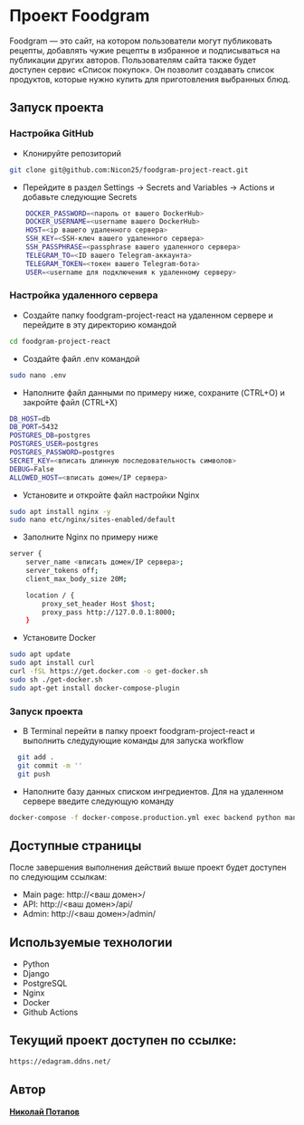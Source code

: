# Проект Foodgram
Foodgram — это сайт, на котором пользователи могут публиковать рецепты, добавлять чужие рецепты в избранное и подписываться на публикации других авторов. Пользователям сайта также будет доступен сервис «Список покупок». Он позволит создавать список продуктов, которые нужно купить для приготовления выбранных блюд.

## Запуск проекта

### Настройка GitHub 
- Клонируйте репозиторий
```bash
git clone git@github.com:Nicon25/foodgram-project-react.git
```
- Перейдите в раздел Settings -> Secrets and Variables -> Actions и добавьте следующие Secrets
```bash
    DOCKER_PASSWORD=<пароль от вашего DockerHub>
    DOCKER_USERNAME=<username вашего DockerHub>
    HOST=<ip вашего удаленного сервера>
    SSH_KEY=<SSH-ключ вашего удаленного сервера>
    SSH_PASSPHRASE=<passphrase вашего удаленного сервера>
    TELEGRAM_TO=<ID вашего Telegram-аккаунта>
    TELEGRAM_TOKEN=<токен вашего Telegram-бота>
    USER=<username для подключения к удаленному серверу>  
```

### Настройка удаленного сервера
- Создайте папку foodgram-project-react на удаленном сервере и перейдите в эту директорию командой
```bash
cd foodgram-project-react
```
- Создайте файл .env командой
```bash
sudo nano .env
```
- Наполните файл данными по примеру ниже, сохраните (CTRL+O) и закройте файл (CTRL+X)
```bash
DB_HOST=db
DB_PORT=5432
POSTGRES_DB=postgres
POSTGRES_USER=postgres
POSTGRES_PASSWORD=postgres
SECRET_KEY=<вписать длинную последовательность символов>
DEBUG=False
ALLOWED_HOST=<вписать домен/IP сервера>
```
- Установите и откройте файл настройки Nginx
```bash
sudo apt install nginx -y
sudo nano etc/nginx/sites-enabled/default
```
- Заполните Nginx по примеру ниже
```bash
server {
    server_name <вписать домен/IP сервера>;
    server_tokens off;
    client_max_body_size 20M;

    location / {
        proxy_set_header Host $host;
        proxy_pass http://127.0.0.1:8000;
    }
```
- Установите Docker
```bash
sudo apt update
sudo apt install curl
curl -fSL https://get.docker.com -o get-docker.sh
sudo sh ./get-docker.sh
sudo apt-get install docker-compose-plugin  
```

### Запуск проекта
- В Terminal перейти в папку проект foodgram-project-react и выполнить следудующие команды для запуска workflow
```bash
  git add .
  git commit -m ''
  git push 
```
- Наполните базу данных списком ингредиентов. Для на удаленном сервере введите следующую команду
```bash
docker-compose -f docker-compose.production.yml exec backend python manage.py load_csv
```

## Доступные страницы
После завершения выполнения действий выше проект будет доступен по следующим ссылкам:
- Main page: http://<ваш домен>/
- API: http://<ваш домен>/api/
- Admin: http://<ваш домен>/admin/

## Используемые технологии
- Python
- Django
- PostgreSQL
- Nginx
- Docker
- Github Actions

## Текущий проект доступен по ссылке:
```bash
https://edagram.ddns.net/
```
## Автор
**[Николай Потапов](https://github.com/Nicon25)**
